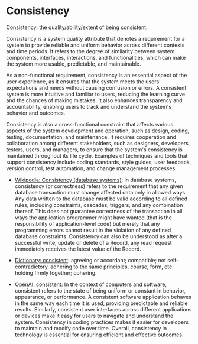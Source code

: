 # Consistency

Consistency: the quality/ability/extent of being consistent.

<span data-chatgpt-prompt="explain consistency (system quality attribute, cross-functional constraint, non-functional requirement)">Consistency is a system quality attribute that denotes a requirement for a system to provide reliable and uniform behavior across different contexts and time periods.  It refers to the degree of similarity between system components, interfaces, interactions, and functionalities, which can make the system more usable, predictable, and maintainable. 

As a non-functional requirement, consistency is an essential aspect of the user experience, as it ensures that the system meets the users' expectations and needs without causing confusion or errors. A consistent system is more intuitive and familiar to users, reducing the learning curve and the chances of making mistakes. It also enhances transparency and accountability, enabling users to track and understand the system's behavior and outcomes.

Consistency is also a cross-functional constraint that affects various aspects of the system development and operation, such as design, coding, testing, documentation, and maintenance. It requires cooperation and collaboration among different stakeholders, such as designers, developers, testers, users, and managers, to ensure that the system's consistency is maintained throughout its life cycle. Examples of techniques and tools that support consistency include coding standards, style guides, user feedback, version control, test automation, and change management processes.</span>

* [Wikipedia: Consistency (database systems)](https://wikipedia.org/wiki/Consistency_(database_systems)): In database systems, consistency (or correctness) refers to the requirement that any given database transaction must change affected data only in allowed ways. Any data written to the database must be valid according to all defined rules, including constraints, cascades, triggers, and any combination thereof. This does not guarantee correctness of the transaction in all ways the application programmer might have wanted (that is the responsibility of application-level code) but merely that any programming errors cannot result in the violation of any defined database constraints. Consistency can also be understood as after a successful write, update or delete of a Record, any read request immediately receives the latest value of the Record. 

* [Dictionary: consistent](https://www.dictionary.com/browse/consistent): agreeing or accordant; compatible; not self-contradictory. adhering to the same principles, course, form, etc. holding firmly together; cohering.

* [OpenAI: consistent](https:://openai.com): <span data-chatgpt-prompt="define consistent (computers and software)">In the context of computers and software, consistent refers to the state of being uniform or constant in behavior, appearance, or performance. A consistent software application behaves in the same way each time it is used, providing predictable and reliable results. Similarly, consistent user interfaces across different applications or devices make it easy for users to navigate and understand the system. Consistency in coding practices makes it easier for developers to maintain and modify code over time. Overall, consistency in technology is essential for ensuring efficient and effective outcomes.</span>
  
